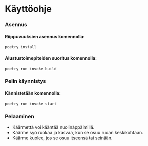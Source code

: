 # Käyttöohje
### Asennus
#### Riippuvuuksien asennus komennolla:
`poetry install`
#### Alustustoimepiteiden suoritus komennolla:
`poetry run invoke build`
### Pelin käynnistys
#### Kännistetään komennolla:
`poetry run invoke start`
### Pelaaminen
- Käärmettä voi kääntää nuolinäppäimillä.
- Käärme syö ruokaa ja kasvaa, kun se osuu ruoan keskikohtaan.
- Käärme kuolee, jos se osuu itseensä tai seinään.
